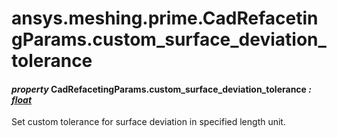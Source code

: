 <a id="ansys-meshing-prime-cadrefacetingparams-custom-surface-deviation-tolerance"></a>

# ansys.meshing.prime.CadRefacetingParams.custom_surface_deviation_tolerance

<a id="ansys.meshing.prime.CadRefacetingParams.custom_surface_deviation_tolerance"></a>

#### *property* CadRefacetingParams.custom_surface_deviation_tolerance *: [float](https://docs.python.org/3.11/library/functions.html#float)*

Set custom tolerance for surface deviation in specified length unit.

<!-- !! processed by numpydoc !! -->
